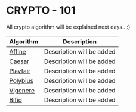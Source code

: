 # CRYPTO - 101
All crypto algorithm will be explained next days.. :) 

Algorithm | Description
--------- | -----------
[Affine](Affine) | Description will be added
[Caesar](Caesar) | Description will be added
[Playfair](Playfair) | Description will be added
[Polybius](Polybius) | Description will be added
[Vigenere](Vigenere) | Description will be added
[Bifid](Bifid) | Description will be added